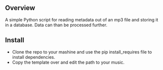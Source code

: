 ## Overview 
A simple Python script for reading metadata out of an mp3 file and storing it in a database. Data can than be processed further. 
## Install 
- Clone the repo to your mashine and use the pip install_requires file to install dependencies. 
- Copy the template over and edit the path to your music.
